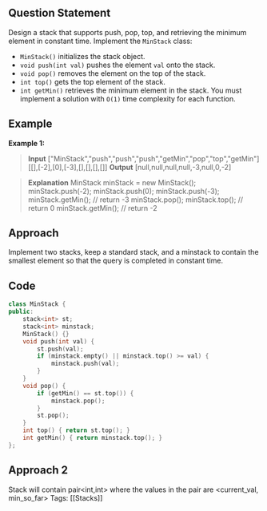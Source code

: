 ## Question Statement
Design a stack that supports push, pop, top, and retrieving the minimum element in constant time.
Implement the `MinStack` class:
- `MinStack()` initializes the stack object.
- `void push(int val)` pushes the element `val` onto the stack.
- `void pop()` removes the element on the top of the stack.
- `int top()` gets the top element of the stack.
- `int getMin()` retrieves the minimum element in the stack.
You must implement a solution with `O(1)` time complexity for each function.
## Example
**Example 1:**
>**Input**
>\["MinStack","push","push","push","getMin","pop","top","getMin"]
>\[[],\[-2],\[0],\[-3],[],[],[],[]]
>**Output**
>\[null,null,null,null,-3,null,0,-2]

>**Explanation**
>MinStack minStack = new MinStack();
>minStack.push(-2);
>minStack.push(0);
>minStack.push(-3);
>minStack.getMin(); // return -3
>minStack.pop();
>minStack.top();    // return 0
>minStack.getMin(); // return -2

## Approach
Implement two stacks, keep a standard stack, and a minstack to contain the smallest element so that the query is completed in constant time. 
## Code
```cpp
class MinStack {
public:
    stack<int> st;
    stack<int> minstack;
    MinStack() {}
    void push(int val) {
        st.push(val);
        if (minstack.empty() || minstack.top() >= val) {
            minstack.push(val);
        }
    }
    void pop() {
        if (getMin() == st.top()) {
            minstack.pop();
        }
        st.pop();
    }
    int top() { return st.top(); }
    int getMin() { return minstack.top(); }
};
```
## Approach 2
Stack will contain pair<int,int> where the values in the pair are <current_val, min_so_far>
Tags: [[Stacks]]